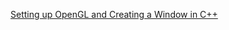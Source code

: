 [Setting up OpenGL and Creating a Window in C++](https://www.youtube.com/watch?v=OR4fNpBjmq8&t=163s)